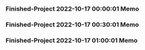 ### Finished-Project 2022-10-17 00:00:01 Memo
### Finished-Project 2022-10-17 00:30:01 Memo
### Finished-Project 2022-10-17 01:00:01 Memo

